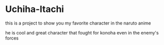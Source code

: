 # Uchiha-Itachi
this is a project to show you my favorite character in the naruto anime

he is cool and great character that fought for konoha even in the enemy's forces
